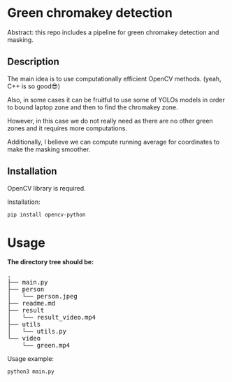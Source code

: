 # Green chromakey detection

Abstract: this repo includes a pipeline for green chromakey detection and masking.

## Description
The main idea is to use computationally efficient OpenCV methods. (yeah, C++ is so good😎)

Also, in some cases it can be fruitful to use some of YOLOs models in order to bound laptop zone and then to find the chromakey zone. 

However, in this case we do not really need as there are no other green zones and it requires more computations.

Additionally, I believe we can compute running average for coordinates to make the masking smoother.

## Installation

OpenCV library is required.

Installation:

```sh
pip install opencv-python
```
# Usage

**The directory tree should be:**

<pre>
.
├── main.py
├── person
│   └── person.jpeg
├── readme.md
├── result
│   └── result_video.mp4
├── utils
│   └── utils.py
└── video
    └── green.mp4
</pre>

Usage example:

```sh
python3 main.py
```
[//]: # (These are reference links used in the body of this note and get stripped out when the markdown processor does its job. There is no need to format nicely because it shouldn't be seen. Thanks SO - http://stackoverflow.com/questions/4823468/store-comments-in-markdown-syntax)

   [dill]: <https://github.com/joemccann/dillinger>
   [git-repo-url]: <https://github.com/joemccann/dillinger.git>
   [john gruber]: <http://daringfireball.net>
   [df1]: <http://daringfireball.net/projects/markdown/>
   [markdown-it]: <https://github.com/markdown-it/markdown-it>
   [Ace Editor]: <http://ace.ajax.org>
   [node.js]: <http://nodejs.org>
   [Twitter Bootstrap]: <http://twitter.github.com/bootstrap/>
   [jQuery]: <http://jquery.com>
   [@tjholowaychuk]: <http://twitter.com/tjholowaychuk>
   [express]: <http://expressjs.com>
   [AngularJS]: <http://angularjs.org>
   [Gulp]: <http://gulpjs.com>

   [PlDb]: <https://github.com/joemccann/dillinger/tree/master/plugins/dropbox/README.md>
   [PlGh]: <https://github.com/joemccann/dillinger/tree/master/plugins/github/README.md>
   [PlGd]: <https://github.com/joemccann/dillinger/tree/master/plugins/googledrive/README.md>
   [PlOd]: <https://github.com/joemccann/dillinger/tree/master/plugins/onedrive/README.md>
   [PlMe]: <https://github.com/joemccann/dillinger/tree/master/plugins/medium/README.md>
   [PlGa]: <https://github.com/RahulHP/dillinger/blob/master/plugins/googleanalytics/README.md>
